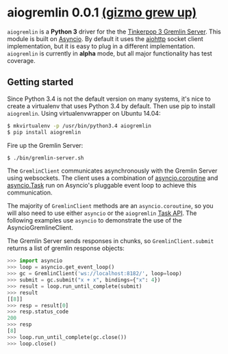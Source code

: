 # aiogremlin 0.0.1 [(gizmo grew up)](https://pypi.python.org/pypi/gizmo/0.1.12)

`aiogremlin` is a **Python 3** driver for the the [Tinkerpop 3 Gremlin Server](http://www.tinkerpop.com/docs/3.0.0.M7/#gremlin-server). This module is built on [Asyncio](https://docs.python.org/3/library/asyncio.html). By default it uses the [aiohttp](http://aiohttp.readthedocs.org/en/v0.15.3/index.html) socket client implementation, but it is easy to plug in a different implementation. `aiogremlin` is currently in **alpha** mode, but all major functionality has test coverage.

## Getting started

Since Python 3.4 is not the default version on many systems, it's nice to create a virtualenv that uses Python 3.4 by default. Then use pip to install `aiogremlin`. Using virtualenvwrapper on Ubuntu 14.04:

```bash
$ mkvirtualenv -p /usr/bin/python3.4 aiogremlin
$ pip install aiogremlin
```

Fire up the Gremlin Server:

```bash
$ ./bin/gremlin-server.sh
```

The `GremlinClient` communicates asynchronously with the Gremlin Server using websockets. The client uses a combination of [asyncio.coroutine](https://docs.python.org/3/library/asyncio-task.html#coroutines) and  [asyncio.Task](https://docs.python.org/3/library/asyncio-task.html#task) run on Asyncio's pluggable event loop to achieve this communication.

The majority of `GremlinClient` methods are an `asyncio.coroutine`, so you will also need to use either `asyncio` or the `aiogremlin` [Task API](#task-api). The following examples use `asyncio` to demonstrate the use of the AsyncioGremlineClient.

The Gremlin Server sends responses in chunks, so `GremlinClient.submit` returns a list of gremlin response objects:

```python
>>> import asyncio
>>> loop = asyncio.get_event_loop()
>>> gc = GremlinClient('ws://localhost:8182/', loop=loop)
>>> submit = gc.submit("x + x", bindings={"x": 4})
>>> result = loop.run_until_complete(submit)
>>> result
[[8]]
>>> resp = result[0]
>>> resp.status_code
200
>>> resp
[8]
>>> loop.run_until_complete(gc.close())
>>> loop.close()
```
